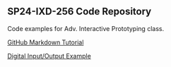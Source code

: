 ## SP24-IXD-256 Code Repository
  
Code examples for Adv. Interactive Prototyping class.  

[GitHub Markdown Tutorial](https://docs.github.com/en/get-started/writing-on-github/getting-started-with-writing-and-formatting-on-github/basic-writing-and-formatting-syntax)  

[Digital Input/Output Example](class03/digital_input_output.py)  

